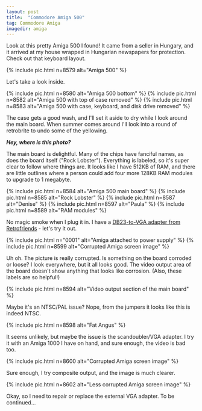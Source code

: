 ```yaml
---
layout: post
title:  "Commodore Amiga 500"
tag: Commodore Amiga
imagedir: amiga
---
```


Look at this pretty Amiga 500 I found! It came from a seller in Hungary, and it arrived at my house wrapped in Hungarian newspapers for protection. Check out that keyboard layout. 

{% include pic.html n=8579 alt="Amiga 500" %}

Let's take a look inside.

{% include pic.html n=8580 alt="Amiga 500 bottom" %}
{% include pic.html n=8582 alt="Amiga 500 with top of case removed" %}
{% include pic.html n=8583 alt="Amiga 500 with case, keyboard, and disk drive removed" %}

The case gets a good wash, and I'll set it aside to dry while I look around the main board. When summer comes around I'll look into a round of retrobrite to undo some of the yellowing.

***Hey, where is this photo?***

The main board is delightful. Many of the chips have fanciful names, as does the board itself ("Rock Lobster"). Everything is labeled, so it's super clear to follow where things are. It looks like I have 512KB of RAM, and there are little outlines where a person could add four more 128KB RAM modules to upgrade to 1 megabyte.

{% include pic.html n=8584 alt="Amiga 500 main board" %}
{% include pic.html n=8585 alt="Rock Lobster" %}
{% include pic.html n=8587 alt="Denise" %}
{% include pic.html n=8597 alt="Paula" %}
{% include pic.html n=8589 alt="RAM modules" %}

No magic smoke when I plug it in. I have a [DB23-to-VGA adapter from Retrofriends](https://www.retrofriends.com/amiga.htm) - let's try it out.

{% include pic.html n="0001" alt="Amiga attached to power supply" %}
{% include pic.html n=8599 alt="Corrupted Amiga screen image" %}

Uh oh. The picture is really corrupted. Is something on the board corroded or loose? I look everywhere, but it all looks good. The video output area of the board doesn't show anything that looks like corrosion. (Also, these labels are so helpful!) 

{% include pic.html n=8594 alt="Video output section of the main board" %}

Maybe it's an NTSC/PAL issue? Nope, from the jumpers it looks like this is indeed NTSC.

{% include pic.html n=8598 alt="Fat Angus" %}

It seems unlikely, but maybe the issue is the scandoubler/VGA adapter. I try it with an Amiga 1000 I have on hand, and sure enough, the video is bad too.

{% include pic.html n=8600 alt="Corrupted Amiga screen image" %}

Sure enough, I try composite output, and the image is much clearer.

{% include pic.html n=8602 alt="Less corrupted Amiga screen image" %}

Okay, so I need to repair or replace the external VGA adapter. To be continued...